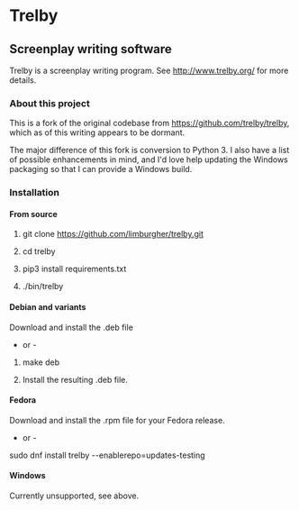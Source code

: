 # Trelby
## Screenplay writing software
Trelby is a screenplay writing program. See http://www.trelby.org/ for
more details.

### About this project
This is a fork of the original codebase from https://github.com/trelby/trelby, which as of this writing appears to be dormant.

The major difference of this fork is conversion to Python 3.  I also have a list of possible enhancements in mind, and I'd love help updating the Windows packaging so that I can provide a Windows build.

### Installation

#### From source

1. git clone https://github.com/limburgher/trelby.git

2. cd trelby

3. pip3 install requirements.txt

4. ./bin/trelby

#### Debian and variants

Download and install the .deb file

- or -

1. make deb

2. Install the resulting .deb file.

#### Fedora

Download and install the .rpm file for your Fedora release.

- or -

sudo dnf install trelby --enablerepo=updates-testing

#### Windows

Currently unsupported, see above.
